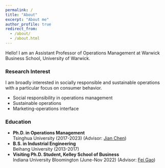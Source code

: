 ```yaml
---
permalink: /
title: "About"
excerpt: "About me"
author_profile: true
redirect_from: 
  - /about/
  - /about.html
---
```


Hello! I am an Assistant Professor of Operations Management at Warwick Business School, University of Warwick.


### Research Interest
 I am broadly interested in socially responsible and sustainable operations with a particular focus on consumer behavior. 
* Social responsibility in operations management
* Sustainable operations
* Marketing-operations interface

### Education

* **Ph.D. in Operations Management**   
Tsinghua University (2017-2023) (Advisor: [Jian Chen](https://www.sem.tsinghua.edu.cn/en/info/1219/7004.htm))  
* **B.S. in Industrial Engineering**   
Beihang University (2013-2017)
* **Visiting Ph.D. Student, Kelley School of Business**   
Indiana University Bloomington (June-Nov 2022) (Advisor: [Fei Gao](https://sites.google.com/view/feigao/home))  


